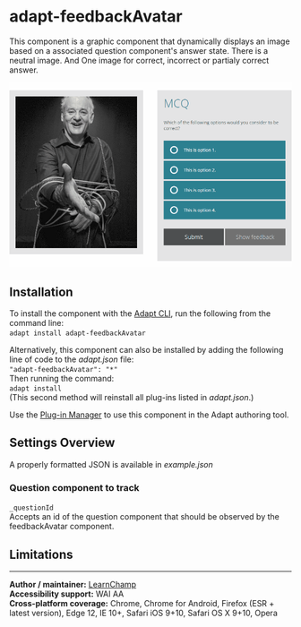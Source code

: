 # adapt-feedbackAvatar  
This component is a graphic component that dynamically displays an image based on a associated question component's answer state.
There is a neutral image. And One image for correct, incorrect or partialy correct answer.

![FeedbackAvatar](https://github.com/LearnChamp/sharedAssets/blob/master/assets/adapt-feedbackAvatar.gif?raw=true)

## Installation
To install the component with the [Adapt CLI](https://github.com/adaptlearning/adapt-cli), run the following from the command line:  
`adapt install adapt-feedbackAvatar`

Alternatively, this component can also be installed by adding the following line of code to the *adapt.json* file:  
`"adapt-feedbackAvatar": "*"`  
Then running the command:  
`adapt install`  
(This second method will reinstall all plug-ins listed in *adapt.json*.)  

Use the [Plug-in Manager](https://github.com/adaptlearning/adapt_authoring/wiki/Plugin-Manager) to use this component in the Adapt authoring tool.

## Settings Overview
A properly formatted JSON is available in *example.json*

### Question component to track
`_questionId`   
Accepts an id of the question component that should be observed by the feedbackAvatar component. 

## Limitations

----------------------------
**Author / maintainer:** [LearnChamp](https://github.com/LearnChamp)  
**Accessibility support:** WAI AA  
**Cross-platform coverage:** Chrome, Chrome for Android, Firefox (ESR + latest version), Edge 12, IE 10+, Safari iOS 9+10, Safari OS X 9+10, Opera    
